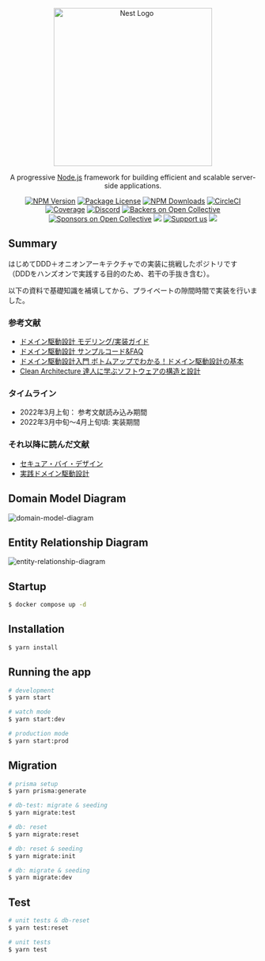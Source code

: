<p align="center">
  <a href="http://nestjs.com/" target="blank"><img src="https://nestjs.com/img/logo_text.svg" width="320" alt="Nest Logo" /></a>
</p>

[circleci-image]: https://img.shields.io/circleci/build/github/nestjs/nest/master?token=abc123def456
[circleci-url]: https://circleci.com/gh/nestjs/nest

  <p align="center">A progressive <a href="http://nodejs.org" target="_blank">Node.js</a> framework for building efficient and scalable server-side applications.</p>
    <p align="center">
<a href="https://www.npmjs.com/~nestjscore" target="_blank"><img src="https://img.shields.io/npm/v/@nestjs/core.svg" alt="NPM Version" /></a>
<a href="https://www.npmjs.com/~nestjscore" target="_blank"><img src="https://img.shields.io/npm/l/@nestjs/core.svg" alt="Package License" /></a>
<a href="https://www.npmjs.com/~nestjscore" target="_blank"><img src="https://img.shields.io/npm/dm/@nestjs/common.svg" alt="NPM Downloads" /></a>
<a href="https://circleci.com/gh/nestjs/nest" target="_blank"><img src="https://img.shields.io/circleci/build/github/nestjs/nest/master" alt="CircleCI" /></a>
<a href="https://coveralls.io/github/nestjs/nest?branch=master" target="_blank"><img src="https://coveralls.io/repos/github/nestjs/nest/badge.svg?branch=master#9" alt="Coverage" /></a>
<a href="https://discord.gg/G7Qnnhy" target="_blank"><img src="https://img.shields.io/badge/discord-online-brightgreen.svg" alt="Discord"/></a>
<a href="https://opencollective.com/nest#backer" target="_blank"><img src="https://opencollective.com/nest/backers/badge.svg" alt="Backers on Open Collective" /></a>
<a href="https://opencollective.com/nest#sponsor" target="_blank"><img src="https://opencollective.com/nest/sponsors/badge.svg" alt="Sponsors on Open Collective" /></a>
  <a href="https://paypal.me/kamilmysliwiec" target="_blank"><img src="https://img.shields.io/badge/Donate-PayPal-ff3f59.svg"/></a>
    <a href="https://opencollective.com/nest#sponsor"  target="_blank"><img src="https://img.shields.io/badge/Support%20us-Open%20Collective-41B883.svg" alt="Support us"></a>
  <a href="https://twitter.com/nestframework" target="_blank"><img src="https://img.shields.io/twitter/follow/nestframework.svg?style=social&label=Follow"></a>
</p>
  <!--[![Backers on Open Collective](https://opencollective.com/nest/backers/badge.svg)](https://opencollective.com/nest#backer)
  [![Sponsors on Open Collective](https://opencollective.com/nest/sponsors/badge.svg)](https://opencollective.com/nest#sponsor)-->

## Summary
はじめてDDD＋オニオンアーキテクチャでの実装に挑戦したポジトリです（DDDをハンズオンで実践する目的のため、若干の手抜き含む）。

以下の資料で基礎知識を補填してから、プライベートの隙間時間で実装を行いました。

### 参考文献
- [ドメイン駆動設計 モデリング/実装ガイド](https://little-hands.booth.pm/items/1835632)
- [ドメイン駆動設計 サンプルコード&FAQ](https://little-hands.booth.pm/items/3363104)
- [ドメイン駆動設計入門 ボトムアップでわかる！ドメイン駆動設計の基本](https://www.amazon.co.jp/dp/B082WXZVPC/ref=dp-kindle-redirect?_encoding=UTF8&btkr=1)
- [Clean Architecture 達人に学ぶソフトウェアの構造と設計](https://www.amazon.co.jp/Clean-Architecture-%E9%81%94%E4%BA%BA%E3%81%AB%E5%AD%A6%E3%81%B6%E3%82%BD%E3%83%95%E3%83%88%E3%82%A6%E3%82%A7%E3%82%A2%E3%81%AE%E6%A7%8B%E9%80%A0%E3%81%A8%E8%A8%AD%E8%A8%88-Robert-C-Martin/dp/4048930656/ref=tmm_hrd_swatch_0?_encoding=UTF8&qid=1653750498&sr=1-1)

### タイムライン
- 2022年3月上旬： 参考文献読み込み期間
- 2022年3月中旬〜4月上旬頃: 実装期間

### それ以降に読んだ文献
- [セキュア・バイ・デザイン](https://www.amazon.co.jp/%E3%82%BB%E3%82%AD%E3%83%A5%E3%82%A2%E3%83%BB%E3%83%90%E3%82%A4%E3%83%BB%E3%83%87%E3%82%B6%E3%82%A4%E3%83%B3-Dan-Bergh-Johnsson-ebook/dp/B09F697K2V/ref=sr_1_1?__mk_ja_JP=%E3%82%AB%E3%82%BF%E3%82%AB%E3%83%8A&crid=2IR1UALYIGV1I&keywords=%E3%82%BB%E3%82%AD%E3%83%A5%E3%82%A2%E3%83%90%E3%82%A4%E3%83%87%E3%82%B6%E3%82%A4%E3%83%B3&qid=1653750884&s=books&sprefix=%E3%82%BB%E3%82%AD%E3%83%A5%E3%82%A2%E3%83%90%E3%82%A4%E3%83%87%E3%82%B6%E3%82%A4%E3%83%B3%2Cstripbooks%2C268&sr=1-1)
- [実践ドメイン駆動設計](https://www.amazon.co.jp/%E5%AE%9F%E8%B7%B5%E3%83%89%E3%83%A1%E3%82%A4%E3%83%B3%E9%A7%86%E5%8B%95%E8%A8%AD%E8%A8%88-%E3%83%B4%E3%82%A1%E3%83%BC%E3%83%B3%E3%83%BB%E3%83%B4%E3%82%A1%E3%83%BC%E3%83%8E%E3%83%B3-ebook/dp/B00UX9VJGW/ref=sr_1_3?__mk_ja_JP=%E3%82%AB%E3%82%BF%E3%82%AB%E3%83%8A&crid=16HHWUI7QOVIZ&keywords=%E3%83%89%E3%83%A1%E3%82%A4%E3%83%B3%E9%A7%86%E5%8B%95%E8%A8%AD%E8%A8%88&qid=1653750914&s=digital-text&sprefix=%E3%83%89%E3%83%A1%E3%82%A4%E3%83%B3%2Cdigital-text%2C215&sr=1-3)  

## Domain Model Diagram

![domain-model-diagram](https://user-images.githubusercontent.com/58926229/163914302-61509406-7333-4c00-9705-c42107317c35.png)

## Entity Relationship Diagram

![entity-relationship-diagram](https://user-images.githubusercontent.com/58926229/163914257-36769a5b-e414-4eb6-b6ed-99a4d57963b7.png)

## Startup

```bash
$ docker compose up -d
```

## Installation

```bash
$ yarn install
```

## Running the app

```bash
# development
$ yarn start

# watch mode
$ yarn start:dev

# production mode
$ yarn start:prod
```

## Migration

```bash
# prisma setup
$ yarn prisma:generate

# db-test: migrate & seeding
$ yarn migrate:test

# db: reset
$ yarn migrate:reset

# db: reset & seeding
$ yarn migrate:init

# db: migrate & seeding
$ yarn migrate:dev
```

## Test

```bash
# unit tests & db-reset
$ yarn test:reset

# unit tests
$ yarn test
```
